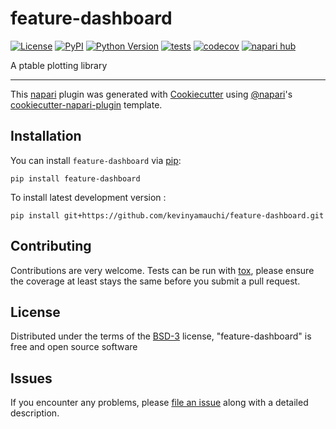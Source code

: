 # feature-dashboard

[![License](https://img.shields.io/pypi/l/feature-dashboard.svg?color=green)](https://github.com/kevinyamauchi/feature-dashboard/raw/main/LICENSE)
[![PyPI](https://img.shields.io/pypi/v/feature-dashboard.svg?color=green)](https://pypi.org/project/feature-dashboard)
[![Python Version](https://img.shields.io/pypi/pyversions/feature-dashboard.svg?color=green)](https://python.org)
[![tests](https://github.com/kevinyamauchi/feature-dashboard/workflows/tests/badge.svg)](https://github.com/kevinyamauchi/feature-dashboard/actions)
[![codecov](https://codecov.io/gh/kevinyamauchi/feature-dashboard/branch/main/graph/badge.svg)](https://codecov.io/gh/kevinyamauchi/feature-dashboard)
[![napari hub](https://img.shields.io/endpoint?url=https://api.napari-hub.org/shields/feature-dashboard)](https://napari-hub.org/plugins/feature-dashboard)

A ptable plotting library

----------------------------------

This [napari] plugin was generated with [Cookiecutter] using [@napari]'s [cookiecutter-napari-plugin] template.

<!--
Don't miss the full getting started guide to set up your new package:
https://github.com/napari/cookiecutter-napari-plugin#getting-started

and review the napari docs for plugin developers:
https://napari.org/plugins/index.html
-->

## Installation

You can install `feature-dashboard` via [pip]:

    pip install feature-dashboard



To install latest development version :

    pip install git+https://github.com/kevinyamauchi/feature-dashboard.git


## Contributing

Contributions are very welcome. Tests can be run with [tox], please ensure
the coverage at least stays the same before you submit a pull request.

## License

Distributed under the terms of the [BSD-3] license,
"feature-dashboard" is free and open source software

## Issues

If you encounter any problems, please [file an issue] along with a detailed description.

[napari]: https://github.com/napari/napari
[Cookiecutter]: https://github.com/audreyr/cookiecutter
[@napari]: https://github.com/napari
[MIT]: http://opensource.org/licenses/MIT
[BSD-3]: http://opensource.org/licenses/BSD-3-Clause
[GNU GPL v3.0]: http://www.gnu.org/licenses/gpl-3.0.txt
[GNU LGPL v3.0]: http://www.gnu.org/licenses/lgpl-3.0.txt
[Apache Software License 2.0]: http://www.apache.org/licenses/LICENSE-2.0
[Mozilla Public License 2.0]: https://www.mozilla.org/media/MPL/2.0/index.txt
[cookiecutter-napari-plugin]: https://github.com/napari/cookiecutter-napari-plugin

[file an issue]: https://github.com/kevinyamauchi/feature-dashboard/issues

[napari]: https://github.com/napari/napari
[tox]: https://tox.readthedocs.io/en/latest/
[pip]: https://pypi.org/project/pip/
[PyPI]: https://pypi.org/
